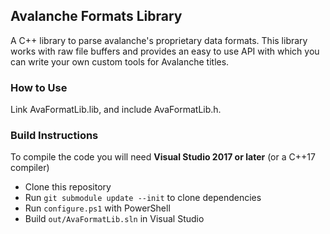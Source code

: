 ## Avalanche Formats Library
A C++ library to parse avalanche's proprietary data formats. This library works with raw file buffers and provides an easy to use API with which you can write your own custom tools for Avalanche titles.

### How to Use
Link AvaFormatLib.lib, and include AvaFormatLib.h.

### Build Instructions
To compile the code you will need **Visual Studio 2017 or later** (or a C++17 compiler)
- Clone this repository
- Run `git submodule update --init` to clone dependencies
- Run `configure.ps1` with PowerShell
- Build `out/AvaFormatLib.sln` in Visual Studio
